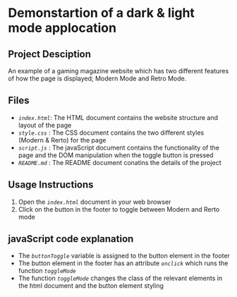 # **Demonstartion of a dark & light mode applocation**

## **Project Desciption**
An example of a gaming magazine website which has two different features of how
the page is displayed; Modern Mode and Retro Mode.

## **Files**
- *`index.html`*: The HTML document contains the website structure and layout of the page
- *`style.css`* : The CSS document contains the two different styles (Modern & Rerto) for the page 
- *`script.js`* : The javaScript document contains the functionality of the page and the DOM manipulation when the toggle button is pressed
- *`README.md`* : The README document conatins the details of the project

## **Usage Instructions**
1. Open the *`index.html`* document in your web browser
2. Click on the button in the footer to toggle between Modern and Rerto mode

## **javaScript code explanation**
- The *`buttonToggle`* variable is assigned to the button element in the footer
- The button element in the footer has an attribute *`onclick`* which runs the function *`toggleMode`*
- The function *`toggleMode`* changes the class of the relevant elements in the html document and the button element styling
